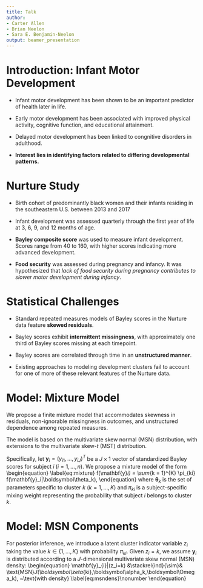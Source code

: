 ```yaml
---
title: Talk
author:
- Carter Allen
- Brian Neelon
- Sara E. Benjamin-Neelon
output: beamer_presentation
---
```




# Introduction: Infant Motor Development

- Infant motor development has been shown to be an important predictor of health later in life.

- Early motor development has been associated with improved physical activity, cognitive function, and educational attainment. 

- Delayed motor development has been linked to congnitive disorders in adulthood.

- __Interest lies in identifying factors related to differing developmental patterns.__

# Nurture Study

- Birth cohort of predominantly black women and their infants residing in the southeastern U.S. between 2013 and 2017

- Infant development was assessed quarterly through the first year of life at 3, 6, 9, and 12 months of age.

- __Bayley composite score__ was used to measure infant development. Scores range from 40 to 160, with higher scores indicating more advanced development.

- __Food security__ was assessed during pregnancy and infancy. It was hypothesized that _lack of food security during pregnancy contributes to slower motor development during infancy_.

# Statistical Challenges

- Standard repeated measures models of Bayley scores in the Nurture data feature __skewed residuals__.

- Bayley scores exhibit __intermittent missingness__, with approximately one third of Bayley scores missing at each timepoint. 

- Bayley scores are correlated through time in an __unstructured manner__.

- Existing approaches to modeling development clusters fail to account for one of more of these relevant features of the Nurture data.

# Model: Mixture Model

We propose a finite mixture model that accommodates skewness in residuals, non-ignorable missingness in outcomes, and unstructured dependence among repeated measures.

The model is based on the multivariate skew normal (MSN) distribution, with extensions to the multivariate skew-$t$ (MST) distribution.

Specifically, let $\mathbf{y}_{i}=(y_{i1},\ldots,y_{iJ})^T$ be a $J \times 1$ vector of standardized Bayley scores for subject $i\;(i=1,\ldots,n)$. We propose a mixture model of the form
\begin{equation}
	\label{eq:mixture}
f(\mathbf{y}_i) = \sum_{k = 1}^{K} \pi_{ki} f(\mathbf{y}_i|\boldsymbol\theta_k),
\end{equation}
where $\boldsymbol\theta_k$ is the set of parameters specific to cluster $k$ ($k = 1,...,K$) and $\pi_{ki}$ is a subject-specific mixing weight representing the probability that subject $i$ belongs to cluster $k$.

# Model: MSN Components

For posterior inference, we introduce a latent cluster indicator variable $z_i$ taking the value $k \in \{1,...,K\}$ with probability $\pi_{ki}$. Given $z_i = k$, we assume $\mathbf{y}_{i}$ is distributed according to a $J$-dimensional multivariate skew normal (MSN) density:
\begin{equation}
\mathbf{y}_{i}|(z_i=k) &\stackrel{ind}{\sim}& \text{MSN}_J(\boldsymbol\zeta_{ki},\boldsymbol\alpha_k,\boldsymbol\Omega_k), ~\text{with density} \label{eq:msndens}\nonumber
\end{equation}
